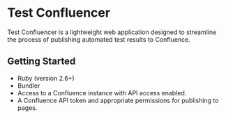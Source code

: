 # Test Confluencer

Test Confluencer is a lightweight web application designed to streamline the process of publishing automated test results to Confluence.

## Getting Started
* Ruby (version 2.6+)
* Bundler
* Access to a Confluence instance with API access enabled.
* A Confluence API token and appropriate permissions for publishing to pages.

